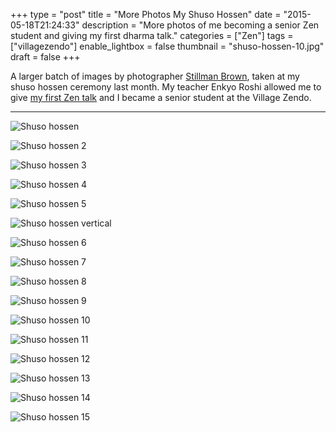 +++
type = "post"
title = "More Photos My Shuso Hossen"
date = "2015-05-18T21:24:33"
description = "More photos of me becoming a senior Zen student and giving my first dharma talk."
categories = ["Zen"]
tags = ["villagezendo"]
enable_lightbox = false
thumbnail = "shuso-hossen-10.jpg"
draft = false
+++

<p>A larger batch of images by photographer <a href="https://twitter.com/stillman_brown">Stillman Brown</a>, taken at my shuso hossen ceremony last month. My teacher Enkyo Roshi allowed me to give <a href="/blog/yangshan-plants-his-hoe/">my first Zen talk</a> and I became a senior student at the Village Zendo.</p>
<hr />
<p><img style="display:block; margin-left:auto; margin-right:auto;" src="shuso-hossen.jpg" alt="Shuso hossen" title="Shuso hossen" /></p>
<p><img style="display:block; margin-left:auto; margin-right:auto;" src="shuso-hossen-2.jpg" alt="Shuso hossen 2" title="Shuso hossen 2" /></p>
<p><img style="display:block; margin-left:auto; margin-right:auto;" src="shuso-hossen-3.jpg" alt="Shuso hossen 3" title="Shuso hossen 3" /></p>
<p><img style="display:block; margin-left:auto; margin-right:auto;" src="shuso-hossen-4.jpg" alt="Shuso hossen 4" title="Shuso hossen 4" /></p>
<p><img style="display:block; margin-left:auto; margin-right:auto;" src="shuso-hossen-5.jpg" alt="Shuso hossen 5" title="Shuso hossen 5" /></p>
<p><img style="display:block; margin-left:auto; margin-right:auto;" src="shuso-hossen-vertical.jpg" alt="Shuso hossen vertical" title="Shuso hossen vertical" /></p>
<p><img style="display:block; margin-left:auto; margin-right:auto;" src="shuso-hossen-6.jpg" alt="Shuso hossen 6" title="Shuso hossen 6" /></p>
<p><img style="display:block; margin-left:auto; margin-right:auto;" src="shuso-hossen-7.jpg" alt="Shuso hossen 7" title="Shuso hossen 7" /></p>
<p><img style="display:block; margin-left:auto; margin-right:auto;" src="shuso-hossen-8.jpg" alt="Shuso hossen 8" title="Shuso hossen 8" /></p>
<p><img style="display:block; margin-left:auto; margin-right:auto;" src="shuso-hossen-9.jpg" alt="Shuso hossen 9" title="Shuso hossen 9" /></p>
<p><img style="display:block; margin-left:auto; margin-right:auto;" src="shuso-hossen-10.jpg" alt="Shuso hossen 10" title="Shuso hossen 10" /></p>
<p><img style="display:block; margin-left:auto; margin-right:auto;" src="shuso-hossen-11.jpg" alt="Shuso hossen 11" title="Shuso hossen 11" /></p>
<p><img style="display:block; margin-left:auto; margin-right:auto;" src="shuso-hossen-12.jpg" alt="Shuso hossen 12" title="Shuso hossen 12" /></p>
<p><img style="display:block; margin-left:auto; margin-right:auto;" src="shuso-hossen-13.jpg" alt="Shuso hossen 13" title="Shuso hossen 13" /></p>
<p><img style="display:block; margin-left:auto; margin-right:auto;" src="shuso-hossen-14.jpg" alt="Shuso hossen 14" title="Shuso hossen 14" /></p>
<p><img style="display:block; margin-left:auto; margin-right:auto;" src="shuso-hossen-15.jpg" alt="Shuso hossen 15" title="Shuso hossen 15" /></p>
    